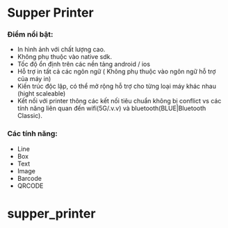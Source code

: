 # Supper Printer

### Điểm nổi bật:
- In hình ảnh với chất lượng cao.
- Không phụ thuộc vào native sdk.
- Tốc độ ổn định trên các nền tảng android / ios
- Hỗ trợ in tất cả các ngôn ngữ ( Không phụ thuộc vào ngôn ngữ hỗ trợ của máy in)
- Kiến trúc độc lập, có thể mở rộng  hỗ trợ cho từng loại máy khác nhau (hight scaleable)
- Kết nối với printer thông các kết nối tiêu chuẩn không bị  conflict vs  các tính năng liên quan đến wifi(5G/.v.v) và bluetooth(BLUE|Bluetooth Classic).

### Các tính năng:
- Line
- Box
- Text
- Image
- Barcode
- QRCODE 
# supper_printer
